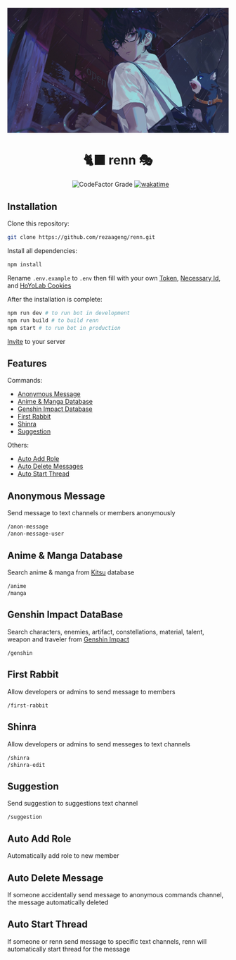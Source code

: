 <a href="https://twitter.com/fajyobore323/status/1449562477230903300?s=20&t=udF7we2rztKHqA33uLyWQQ">![Header](https://raw.githubusercontent.com/rezaageng/github-img/main/renn/renn169.jpg)</a>

<h1 align="center">🐈‍⬛ renn 🎭</h1>

<div align="center">
  <img src="https://img.shields.io/badge/Discord.js-%237289DA.svg?style=for-the-badge&logo=discord&logoColor=white" alt="">
  <img src="https://img.shields.io/badge/typescript-%23007ACC.svg?style=for-the-badge&logo=typescript&logoColor=white" alt="">
  <img src="https://img.shields.io/badge/node.js-6DA55F?style=for-the-badge&logo=node.js&logoColor=white" alt="">
  <img src="https://img.shields.io/codefactor/grade/github/rezaageng/renn?style=for-the-badge" alt="CodeFactor Grade">
  <a href="https://wakatime.com/badge/user/15ded74d-a9f6-457a-af7a-8b35101e5a02/project/edfb6260-a161-4b31-9e97-2edcdc4669bf"><img src="https://wakatime.com/badge/user/15ded74d-a9f6-457a-af7a-8b35101e5a02/project/edfb6260-a161-4b31-9e97-2edcdc4669bf.svg?style=for-the-badge" alt="wakatime"></a>
</div>

## Installation

Clone this repository:

```sh
git clone https://github.com/rezaageng/renn.git
```

Install all dependencies:

```sh
npm install
```

Rename `.env.example` to `.env` then fill with your own [Token](https://discordjs.guide/preparations/setting-up-a-bot-application.html#creating-your-bot), [Necessary Id](https://support.discord.com/hc/en-us/articles/206346498-Where-can-I-find-my-User-Server-Message-ID-), and [HoYoLab Cookies](./HOYOLAB.md)

After the installation is complete:

```sh
npm run dev # to run bot in development
npm run build # to build renn
npm start # to run bot in production
```

[Invite](https://discordjs.guide/preparations/adding-your-bot-to-servers.html#bot-invite-links) to your server

## Features

Commands:

- [Anonymous Message](#anonymous-message)
- [Anime & Manga Database](#anime--manga-database)
- [Genshin Impact Database](#genshin-impact-database)
- [First Rabbit](#first-rabbit)
- [Shinra](#shinra)
- [Suggestion](#suggestion)

Others:

- [Auto Add Role](#auto-add-role)
- [Auto Delete Messages](#auto-delete-message)
- [Auto Start Thread](#auto-start-thread)

## Anonymous Message

Send message to text channels or members anonymously

```
/anon-message
/anon-message-user
```

## Anime & Manga Database

Search anime & manga from [Kitsu](https://kitsu.io/) database

```
/anime
/manga
```

## Genshin Impact DataBase

Search characters, enemies, artifact, constellations, material, talent, weapon and traveler from [Genshin Impact](https://genshin.hoyoverse.com/en)

```
/genshin
```

## First Rabbit

Allow developers or admins to send message to members

```
/first-rabbit
```

## Shinra

Allow developers or admins to send messeges to text channels

```
/shinra
/shinra-edit
```

## Suggestion

Send suggestion to suggestions text channel

```
/suggestion
```

## Auto Add Role

Automatically add role to new member

## Auto Delete Message

If someone accidentally send message to anonymous commands channel, the message automatically deleted

## Auto Start Thread

If someone or renn send message to specific text channels, renn will automatically start thread for the message

